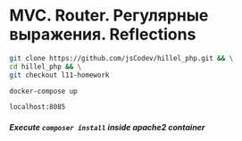 # MVC. Router. Регулярные выражения. Reflections

````sh
git clone https://github.com/jsCodev/hillel_php.git && \
cd hillel_php && \
git checkout l11-homework

docker-compose up

localhost:8085
````

##### Execute ``composer install`` inside apache2 container
